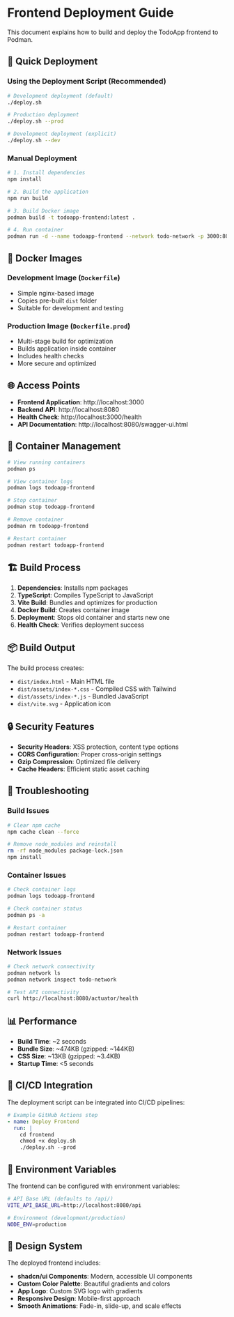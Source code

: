 # Frontend Deployment Guide

This document explains how to build and deploy the TodoApp frontend to Podman.

## 🚀 Quick Deployment

### Using the Deployment Script (Recommended)

```bash
# Development deployment (default)
./deploy.sh

# Production deployment
./deploy.sh --prod

# Development deployment (explicit)
./deploy.sh --dev
```

### Manual Deployment

```bash
# 1. Install dependencies
npm install

# 2. Build the application
npm run build

# 3. Build Docker image
podman build -t todoapp-frontend:latest .

# 4. Run container
podman run -d --name todoapp-frontend --network todo-network -p 3000:80 todoapp-frontend:latest
```

## 🐳 Docker Images

### Development Image (`Dockerfile`)
- Simple nginx-based image
- Copies pre-built `dist` folder
- Suitable for development and testing

### Production Image (`Dockerfile.prod`)
- Multi-stage build for optimization
- Builds application inside container
- Includes health checks
- More secure and optimized

## 🌐 Access Points

- **Frontend Application**: http://localhost:3000
- **Backend API**: http://localhost:8080
- **Health Check**: http://localhost:3000/health
- **API Documentation**: http://localhost:8080/swagger-ui.html

## 🔧 Container Management

```bash
# View running containers
podman ps

# View container logs
podman logs todoapp-frontend

# Stop container
podman stop todoapp-frontend

# Remove container
podman rm todoapp-frontend

# Restart container
podman restart todoapp-frontend
```

## 🏗️ Build Process

1. **Dependencies**: Installs npm packages
2. **TypeScript**: Compiles TypeScript to JavaScript
3. **Vite Build**: Bundles and optimizes for production
4. **Docker Build**: Creates container image
5. **Deployment**: Stops old container and starts new one
6. **Health Check**: Verifies deployment success

## 📦 Build Output

The build process creates:
- `dist/index.html` - Main HTML file
- `dist/assets/index-*.css` - Compiled CSS with Tailwind
- `dist/assets/index-*.js` - Bundled JavaScript
- `dist/vite.svg` - Application icon

## 🔒 Security Features

- **Security Headers**: XSS protection, content type options
- **CORS Configuration**: Proper cross-origin settings
- **Gzip Compression**: Optimized file delivery
- **Cache Headers**: Efficient static asset caching

## 🚨 Troubleshooting

### Build Issues
```bash
# Clear npm cache
npm cache clean --force

# Remove node_modules and reinstall
rm -rf node_modules package-lock.json
npm install
```

### Container Issues
```bash
# Check container logs
podman logs todoapp-frontend

# Check container status
podman ps -a

# Restart container
podman restart todoapp-frontend
```

### Network Issues
```bash
# Check network connectivity
podman network ls
podman network inspect todo-network

# Test API connectivity
curl http://localhost:8080/actuator/health
```

## 📊 Performance

- **Build Time**: ~2 seconds
- **Bundle Size**: ~474KB (gzipped: ~144KB)
- **CSS Size**: ~13KB (gzipped: ~3.4KB)
- **Startup Time**: <5 seconds

## 🔄 CI/CD Integration

The deployment script can be integrated into CI/CD pipelines:

```yaml
# Example GitHub Actions step
- name: Deploy Frontend
  run: |
    cd frontend
    chmod +x deploy.sh
    ./deploy.sh --prod
```

## 📝 Environment Variables

The frontend can be configured with environment variables:

```bash
# API Base URL (defaults to /api/)
VITE_API_BASE_URL=http://localhost:8080/api

# Environment (development/production)
NODE_ENV=production
```

## 🎨 Design System

The deployed frontend includes:
- **shadcn/ui Components**: Modern, accessible UI components
- **Custom Color Palette**: Beautiful gradients and colors
- **App Logo**: Custom SVG logo with gradients
- **Responsive Design**: Mobile-first approach
- **Smooth Animations**: Fade-in, slide-up, and scale effects 